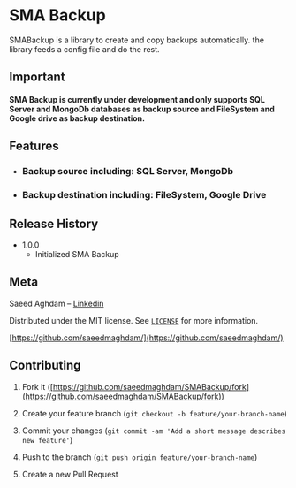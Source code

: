 # SMA Backup

SMABackup is a library to create and copy backups automatically. the library feeds a config file and do the rest.

## Important
#### SMA Backup is currently under development and only supports SQL Server and MongoDb databases as backup source and FileSystem and Google drive as backup destination.


## Features
* ### Backup source including: SQL Server, MongoDb
* ### Backup destination including: FileSystem, Google Drive

## Release History
* 1.0.0
	* Initialized SMA Backup

## Meta
Saeed Aghdam –  [Linkedin](https://www.linkedin.com/in/saeedmaghdam/)

Distributed under the MIT license. See  [`LICENSE`](https://raw.githubusercontent.com/saeedmaghdam/SMABackup/master/LICENSE)  for more information.

[https://github.com/saeedmaghdam/](https://github.com/saeedmaghdam/)

## Contributing

1.  Fork it ([https://github.com/saeedmaghdam/SMABackup/fork](https://github.com/saeedmaghdam/SMABackup/fork))
    
2.  Create your feature branch (`git checkout -b feature/your-branch-name`)
    
3.  Commit your changes (`git commit -am 'Add a short message describes new feature'`)
    
4.  Push to the branch (`git push origin feature/your-branch-name`)
  
5.  Create a new Pull Request